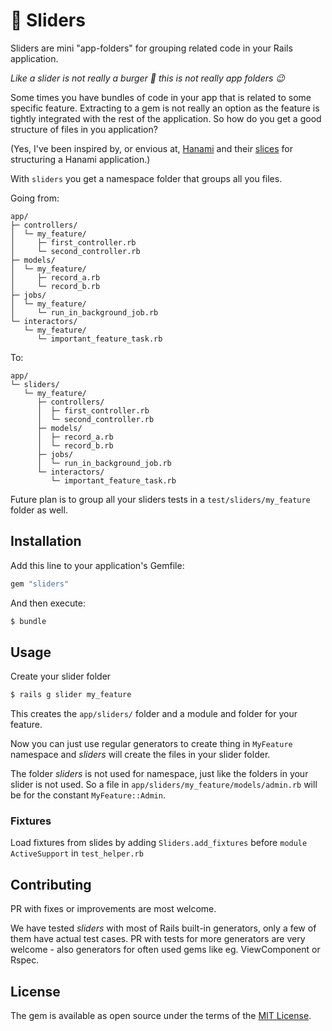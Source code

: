 # 🍔 Sliders
Sliders are mini "app-folders" for grouping related code in your Rails application.

*Like a slider is not really a burger 🍔 this is not really app folders 😉*

Some times you have bundles of code in your app that is related to some specific feature.
Extracting to a gem is not really an option as the feature is tightly integrated with the rest of the application. So how do you get a good structure of files in you application?

(Yes, I've been inspired by, or envious at,  [Hanami](https://github.com/hanami/hanami) and their [slices](https://guides.hanamirb.org/v2.1/app/slices/) for structuring a Hanami application.)

With `sliders` you get a namespace folder that groups all you files.

Going from:
```plain
app/
├─ controllers/
│  └─ my_feature/
│     ├─ first_controller.rb
│     └─ second_controller.rb
├─ models/
│  └─ my_feature/
│     ├─ record_a.rb
│     └─ record_b.rb
├─ jobs/
│  └─ my_feature/
│     └─ run_in_background_job.rb
└─ interactors/
   └─ my_feature/
      └─ important_feature_task.rb
```

To:
```plain
app/
└─ sliders/
   └─ my_feature/
      ├─ controllers/
      │  ├─ first_controller.rb
      │  └─ second_controller.rb
      ├─ models/
      │  ├─ record_a.rb
      │  └─ record_b.rb
      ├─ jobs/
      │  └─ run_in_background_job.rb
      └─ interactors/
         └─ important_feature_task.rb
```

Future plan is to group all your sliders tests in a `test/sliders/my_feature` folder as well.

## Installation
Add this line to your application's Gemfile:

```ruby
gem "sliders"
```

And then execute:
```bash
$ bundle
```

## Usage
Create your slider folder
```bash
$ rails g slider my_feature
```

This creates the `app/sliders/` folder and a module and folder for your feature.

Now you can just use regular generators to create thing in `MyFeature` namespace and *sliders* will create the files in your slider folder.

The folder *sliders* is not used for namespace, just like the folders in your slider is not used. So a file in `app/sliders/my_feature/models/admin.rb` will be for the constant `MyFeature::Admin`.

### Fixtures
Load fixtures from slides by adding `Sliders.add_fixtures` before `module ActiveSupport` in `test_helper.rb`

## Contributing
PR with fixes or improvements are most welcome.

We have tested *sliders* with most of Rails built-in generators, only a few of them have actual test cases.
PR with tests for more generators are very welcome - also generators for often used gems like eg. ViewComponent or Rspec.

## License
The gem is available as open source under the terms of the [MIT License](https://opensource.org/licenses/MIT).
